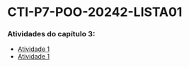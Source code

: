 # CTI-P7-POO-20242-LISTA01
### Atividades do capítulo 3:
- [Atividade 1](CAP03/EXERCICIOS-RESOLVIDOS/EXE01/src/br/edu/principal/Principal.java)
- [Atividade 1](https://github.com/Antonio-Andrew/CTI-P7-POO-20242-LISTA01/blob/main/CAP03/EXERCICIOS-RESOLVIDOS/EXE01/src/br/edu/principal/Principal.java)
